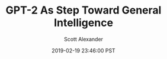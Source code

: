 ---
layout: podcast
title: "GPT-2 As Step Toward General Intelligence"
author: Scott Alexander
description: https://slatestarcodex.com/2019/02/19/gpt-2-as-step-toward-general-intelligence/
date: 2019-02-19 23:46:00 PST
length: 4688957
duration: 1172
guid: gpt-2-as-step-toward-general-intelligence
---